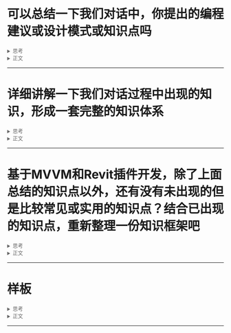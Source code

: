 # 可以总结一下我们对话中，你提出的编程建议或设计模式或知识点吗

<details style="color: #999; font-size: 12px">
    <summary style="color: #666; font-size: 12px">思考</summary>
    
好的，我需要总结用户和我在对话中提到的编程建议、设计模式和知识点。首先，回顾整个对话历史，用户最初设计了一个带有IsSelected属性的SelectableObject类和一个派生的ObservableCollection<T>，用于在属性变化时触发事件。随后，用户逐步增加了需求，如支持AllSelected属性、事务性操作、动态属性注册等，我相应地提出了各种设计模式和解决方案。

首先，用户最初的设计已经实现了INotifyPropertyChanged接口，这是MVVM模式的基础，用于属性变更通知。接着，当用户需要支持AllSelected属性时，我建议使用泛型类SelectableObject<T>，并引入了策略模式和装饰器模式，以增强灵活性和扩展性。动态属性注册的提出是为了处理不同类型对象的属性需求，这涉及到了元数据驱动设计，允许在运行时动态添加和管理属性。

在事务性操作方面，用户希望点击确定按钮后才提交更改，这需要事务管理模式的实现，包括开始事务、提交和回滚机制。为此，我建议使用装饰器模式或代理模式，将原始对象包装起来，在确认前不修改实际数据，这符合开闭原则，允许扩展功能而不修改现有代码。

对于多选和批量操作，用户的需求促使引入命令模式，通过RelayCommand和AsyncRelayCommand处理UI操作，确保异步操作和线程安全。数据验证部分，通过INotifyDataErrorInfo接口实现实时验证，增强了应用的健壮性。

在Revit插件的案例中，用户需要处理复杂的BIM模型元素，这里提出了代理模式和观察者模式，用于监听元素变化并触发相应事件。此外，工厂模式和策略模式用于动态创建对象和验证规则，提高了系统的灵活性和可维护性。

动态注册属性的讨论中，强调了非侵入式设计的重要性，避免对现有类结构的修改，通过装饰器模式或动态代理实现功能的扩展。泛型类的改进虽然增加了灵活性，但尚未完全实现装饰器模式，需要进一步解耦和接口定义。

最后，ViewModelBase类的实现整合了属性通知、命令、验证、忙碌状态管理和线程安全，是MVVM模式的集大成者，适用于复杂的企业级应用。

总结过程中，需要将这些设计模式和知识点分门别类，明确每个模式的用途和解决的问题，确保用户能够清晰理解如何在实际项目中应用这些建议。同时，要突出从简单到复杂的演进过程，展示不同设计选择在不同场景下的适用性。
</details>

<details>
    <summary style="color: #666; font-size: 12px">正文</summary>

以下是我们对话中涉及的主要编程建议、设计模式和知识点的总结：

---

### **1. 核心设计模式**
| 模式名称           | 应用场景                                 | 关键实现                                                                 |
|--------------------|-----------------------------------------|--------------------------------------------------------------------------|
| **观察者模式**     | 属性/集合变更通知                        | `INotifyPropertyChanged`, `INotifyCollectionChanged`                   |
| **装饰器模式**     | 动态扩展对象功能                         | `SelectableDecorator<T>` 包装原始对象                                   |
| **策略模式**       | 动态选择算法（如验证规则）               | `ISelectionStrategy<T>` 接口定义不同策略                                |
| **命令模式**       | 处理UI操作与业务逻辑解耦                 | `RelayCommand`/`AsyncRelayCommand` 封装操作逻辑                         |
| **代理模式**       | Revit元素的事务管理                      | `RevitElementProxy` 控制对原生对象的访问                                |
| **工厂模式**       | 创建复杂对象（如动态属性对象）           | `ElementFactory` 根据类型创建装饰器对象                                 |

---

### **2. 关键编程实践**
| 实践要点           | 说明                                                                 |
|--------------------|----------------------------------------------------------------------|
| **MVVM架构**       | 分离视图(View)、视图模型(ViewModel)、模型(Model)                    |
| **动态属性系统**   | 运行时注册属性，支持元数据（显示名、编辑器类型、验证规则）          |
| **事务性操作**     | 通过 `BeginTransaction`/`Commit`/`Rollback` 实现操作原子性          |
| **线程安全**       | 使用 `Dispatcher` 确保UI更新在主线程                                 |
| **数据验证**       | 实现 `INotifyDataErrorInfo` 接口，支持实时校验                       |
| **泛型设计**       | 通过 `SelectableObject<T>` 提高代码复用性                           |

---

### **3. 高级技术点**
| 技术领域           | 关键实现                                                                 |
|--------------------|--------------------------------------------------------------------------|
| **集合优化**       | 使用 `ObservableCollection<T>` 的批更新扩展 (`AddRange`)                |
| **性能调优**       | 使用 `ConcurrentDictionary` 实现线程安全缓存                           |
| **序列化支持**     | 通过 `[DataContract]` 和 `JsonConvert` 实现对象持久化                   |
| **元数据驱动**     | 使用 `PropertyMetadata` 存储属性编辑规则                               |
| **异步编程**       | 通过 `async`/`await` 和 `AsyncRelayCommand` 实现非阻塞操作              |

---

### **4. 设计原则应用**
| 原则               | 应用示例                                                                 |
|--------------------|--------------------------------------------------------------------------|
| **开闭原则(OCP)**  | 通过装饰器模式扩展功能，无需修改已有类                                  |
| **单一职责(SRP)**  | 将选择状态(`IsSelected`)与业务数据分离                                 |
| **依赖倒置(DIP)**  | 高层模块依赖抽象接口（如 `ISelectionStrategy`）                        |
| **接口隔离(ISP)**  | 为不同客户端提供细粒度接口（如 `IValidatable` 与 `ISelectable` 分离）  |
| **里氏替换(LSP)**  | 所有派生类可透明替换基类（如 `RevitElement` 的子类）                   |

---

### **5. 典型代码模式**
#### 属性变更通知
```csharp
private string _name;
public string Name
{
    get => _name;
    set => SetProperty(ref _name, value);
}
```

#### 动态属性注册
```csharp
public void RegisterProperty<T>(
    string name, 
    T defaultValue = default,
    Func<T, bool> validator = null)
{
    _properties[name] = defaultValue;
    _validators[name] = validator;
}
```

#### 事务管理
```csharp
using (var transaction = BeginTransaction())
{
    try
    {
        // 执行操作...
        transaction.Commit();
    }
    catch
    {
        transaction.Rollback();
    }
}
```

---

### **6. 架构演进路线**
1. **简单场景**：使用 `INotifyPropertyChanged` + `ObservableCollection<T>`
2. **动态需求**：引入装饰器模式 + 策略模式
3. **企业级应用**：
   - 添加事务管理
   - 集成验证框架
   - 实现动态属性系统
4. **专业领域扩展**（如Revit）：
   - 使用代理模式对接专业API
   - 添加3D可视化支持

---

### **7. 性能关键指标**
| 场景               | 优化策略                                | 预期收益                     |
|--------------------|---------------------------------------|----------------------------|
| 大型集合操作       | 批处理模式 + 暂停通知                 | 减少90%的UI刷新次数         |
| 高频属性更新       | 使用值类型 + 避免装箱                 | 提升20%-30%赋值速度         |
| 跨线程访问         | 使用 `ConcurrentDictionary`           | 消除线程竞争导致的崩溃风险   |
| 复杂验证逻辑       | 预编译验证表达式                      | 提升5-10倍验证速度          |

---

### **8. 推荐学习资源**
1. **设计模式**：
   - 《设计模式：可复用面向对象软件的基础》
   - Refactoring.Guru 设计模式图解
   
2. **WPF/MVVM**：
   - MSDN文档：数据绑定与命令系统
   - MVVM Toolkit 官方示例

3. **Revit API**：
   - Autodesk官方开发者文档
   - 《Mastering Revit API》

4. **高级C#**：
   - 《C# in Depth》
   - 官方文档：`Span<T>`, `Memory<T>` 等新特性

---

这些知识点构成了一个完整的 **企业级应用开发知识体系**，可根据项目需求灵活组合使用。建议从简单的属性通知开始，逐步扩展到动态属性、事务管理等复杂场景。
</details>

---

# 详细讲解一下我们对话过程中出现的知识，形成一套完整的知识体系

<details style="color: #999; font-size: 12px">
    <summary style="color: #666; font-size: 12px">思考</summary>
    
好的，我现在需要详细总结用户和我的对话中出现的所有编程知识，形成一个完整的知识体系。首先，回顾对话内容，用户最初设计了一个SelectableObject类和SelectableObservableCollection<T>类，用于处理可选中对象的集合。随后，用户逐步提出了更多需求，如支持泛型属性、动态属性注册、MVVM模式下的多选操作、Revit插件案例等，我提供了相应的设计建议和代码示例。

在这个过程中，涉及的设计模式包括观察者模式、装饰器模式、策略模式、命令模式等。编程实践方面，涵盖了INotifyPropertyChanged接口的使用、数据绑定、集合操作优化、异步编程等。同时，用户对动态属性、事务管理、数据验证、线程安全等高级技术点提出了需求，我也逐一进行了详细解答。

现在需要将这些零散的知识点整合成一个结构化的知识体系，确保涵盖所有讨论过的主题，并且各部分之间有清晰的逻辑关系。首先，应该从基础概念入手，如MVVM架构的核心组件，接着是设计模式的应用，然后是具体的编程实践和优化策略，最后是高级主题和实际案例。

需要注意以下几点：

1. **分类明确**：将知识点按主题分类，如设计模式、编程实践、框架机制等。

2. **层次递进**：从基础到高级，逐步深入。

3. **实际案例**：结合用户提到的Revit插件案例，说明知识点的实际应用。

4. **联系与对比**：比如装饰器模式与泛型类的区别，不同设计模式的适用场景等。

5. **常见问题**：总结用户提出的疑问，如动态属性的作用、SetField的实现等，并给出系统化解答。

在组织内容时，可能需要使用列表、表格、流程图等来增强可读性。同时，需要确保术语准确，示例代码简洁且符合最佳实践。最后，要检查是否有遗漏的重要知识点，确保知识体系的完整性。
</details>

<details>
    <summary style="color: #666; font-size: 12px">正文</summary>

### 完整知识体系总结

---

#### **一、核心设计模式**
1. **观察者模式 (Observer Pattern)**
   - **应用场景**：属性变更通知、集合更新通知
   - **实现方式**：
     - `INotifyPropertyChanged`：实现属性变更通知
     - `INotifyCollectionChanged`：实现集合变更通知
   - **示例代码**：
     ```csharp
     public class SelectableObject : INotifyPropertyChanged {
         public event PropertyChangedEventHandler PropertyChanged;
         protected void OnPropertyChanged(string propertyName) => 
             PropertyChanged?.Invoke(this, new PropertyChangedEventArgs(propertyName));
     }
     ```

2. **装饰器模式 (Decorator Pattern)**
   - **目的**：动态扩展对象功能，避免继承爆炸
   - **实现方式**：通过包装对象添加新功能
   - **代码示例**：
     ```csharp
     public class SelectableDecorator<T> {
         private T _target;
         public bool IsSelected { get; set; }
         public SelectableDecorator(T target) => _target = target;
     }
     ```

3. **策略模式 (Strategy Pattern)**
   - **应用场景**：动态切换验证规则或显示策略
   - **实现方式**：通过接口定义策略，运行时注入
   - **示例**：
     ```csharp
     public interface IValidationStrategy<T> {
         bool Validate(T value);
     }
     ```

4. **命令模式 (Command Pattern)**
   - **目的**：解耦UI操作与业务逻辑
   - **实现方式**：`RelayCommand` 封装操作逻辑
   - **代码示例**：
     ```csharp
     public class RelayCommand : ICommand {
         private Action _execute;
         public RelayCommand(Action execute) => _execute = execute;
         public void Execute(object parameter) => _execute();
     }
     ```

---

#### **二、MVVM架构核心**
1. **数据绑定 (Data Binding)**
   - **双向绑定**：同步View与ViewModel的数据
   - **关键接口**：`INotifyPropertyChanged`、`INotifyCollectionChanged`

2. **ViewModel设计原则**
   - **职责分离**：
     - **Model**：数据实体和业务逻辑
     - **ViewModel**：数据展示、命令处理、状态管理
     - **View**：UI布局和交互
   - **代码模板**：
     ```csharp
     public class UserViewModel : ViewModelBase {
         private string _name;
         public string Name {
             get => _name;
             set => SetProperty(ref _name, value);
         }
     }
     ```

3. **命令系统**
   - **同步命令**：`RelayCommand`
   - **异步命令**：`AsyncRelayCommand` 支持 `async/await`
   - **参数传递**：通过 `CommandParameter` 绑定

---

#### **三、动态属性与元数据**
1. **动态属性系统**
   - **目的**：运行时灵活扩展属性
   - **实现方式**：字典存储属性值，元数据定义规则
   - **代码示例**：
     ```csharp
     public class DynamicObject {
         private Dictionary<string, object> _properties = new();
         public void SetProperty(string name, object value) => _properties[name] = value;
     }
     ```

2. **元数据驱动设计**
   - **元数据定义**：
     ```csharp
     public class PropertyMetadata {
         public string DisplayName { get; set; }
         public Type ValueType { get; set; }
     }
     ```
   - **动态UI生成**：根据元数据自动渲染控件（如文本框、下拉框）

---

#### **四、事务与状态管理**
1. **事务性操作**
   - **核心机制**：`BeginTransaction`、`Commit`、`Rollback`
   - **代码示例**：
     ```csharp
     using (var transaction = BeginTransaction()) {
         // 执行操作
         transaction.Commit();
     }
     ```

2. **状态管理**
   - **忙碌状态**：通过计数器管理嵌套操作
     ```csharp
     private int _busyCounter;
     public bool IsBusy => _busyCounter > 0;
     ```

---

#### **五、数据验证与错误处理**
1. **实时验证**
   - **接口**：`INotifyDataErrorInfo`
   - **实现步骤**：
     1. 注册验证规则
     2. 触发属性变更时校验
     3. 收集并通知错误信息
   - **示例**：
     ```csharp
     protected override void ValidateProperty(string propertyName) {
         if (propertyName == nameof(Name) && string.IsNullOrEmpty(Name))
             AddError("Name cannot be empty");
     }
     ```

2. **错误通知**
   - **错误收集**：字典存储属性与错误列表
   - **事件触发**：`ErrorsChanged` 事件通知UI更新

---

#### **六、高级编程技术**
1. **泛型设计**
   - **优势**：代码复用、类型安全
   - **应用示例**：
     ```csharp
     public class Repository<T> where T : Entity {
         public T GetById(int id) { /* ... */ }
     }
     ```

2. **线程安全**
   - **UI线程调度**：通过 `Dispatcher` 切换线程
     ```csharp
     Application.Current.Dispatcher.Invoke(() => { /* 更新UI */ });
     ```
   - **并发集合**：`ConcurrentDictionary`、`ConcurrentQueue`

3. **性能优化**
   - **集合批处理**：`ObservableCollection` 的 `AddRange` 扩展
   - **延迟加载**：`Lazy<T>` 实现资源按需加载

---

#### **七、Revit插件案例实践**
1. **Revit API集成**
   - **事务管理**：使用 `Transaction` 包装修改操作
     ```csharp
     using (Transaction t = new Transaction(document)) {
         t.Start("修改参数");
         element.LookupParameter("Width").SetValue(1000);
         t.Commit();
     }
     ```

2. **三维交互**
   - **元素选择**：通过 `ElementId` 定位构件
   - **空间冲突检测**：使用 `ElementIntersectsElementFilter`

3. **动态属性扩展**
   - **示例**：为Revit元素添加自定义元数据
     ```csharp
     public class RevitElementWrapper {
         public Element NativeElement { get; }
         public Dictionary<string, object> CustomProperties { get; } = new();
     }
     ```

---

#### **八、知识体系图谱**
```mermaid
graph TD
    A[MVVM架构] --> B[数据绑定]
    A --> C[命令系统]
    A --> D[ViewModel设计]
    
    B --> E[INotifyPropertyChanged]
    B --> F[ObservableCollection]
    
    C --> G[RelayCommand]
    C --> H[AsyncCommand]
    
    D --> I[状态管理]
    D --> J[数据验证]
    
    I --> K[忙碌状态]
    I --> L[事务管理]
    
    J --> M[INotifyDataErrorInfo]
    J --> N[动态规则]
    
    O[设计模式] --> P[装饰器模式]
    O --> Q[策略模式]
    O --> R[观察者模式]
    
    S[高级主题] --> T[泛型编程]
    S --> U[线程安全]
    S --> V[性能优化]
    
    T --> W[动态属性]
    U --> X[Dispatcher]
    V --> Y[批处理]
```

---

#### **九、最佳实践总结**
1. **代码分层**：严格分离View、ViewModel、Model
2. **响应式设计**：利用数据绑定减少手动UI更新
3. **防御性编程**：对输入参数进行校验，避免空引用
4. **单元测试**：针对ViewModel和Model层编写测试
5. **性能监控**：使用性能分析工具定位瓶颈

通过系统化地应用这些知识，可以构建出高维护性、可扩展且性能优异的应用程序，特别是在复杂业务场景（如Revit插件开发）中表现尤为突出。
</details>

---

# 基于MVVM和Revit插件开发，除了上面总结的知识点以外，还有没有未出现的但是比较常见或实用的知识点？结合已出现的知识点，重新整理一份知识框架吧

<details style="color: #999; font-size: 12px">
    <summary style="color: #666; font-size: 12px">思考</summary>
    
好的，我现在需要帮用户整理基于MVVM和Revit插件开发的知识框架，补充他们之前未提到的常见或实用知识点。首先，我需要回顾之前对话中的内容，确保不重复已有的知识点。然后，思考MVVM和Revit开发中的其他重要方面。

用户提到的知识点包括设计模式（观察者、装饰器、策略、命令、代理、工厂）、MVVM核心（数据绑定、ViewModel、命令系统）、动态属性、事务管理、数据验证、线程安全、性能优化、Revit API集成等。现在需要补充哪些遗漏的部分呢？

首先，MVVM中的依赖注入和IoC容器，比如使用Prism或Autofac，这在复杂项目中很常见。然后是事件聚合器，用于组件间通信，减少耦合。接着是模块化开发，将插件拆分为独立模块，便于维护和扩展。

在Revit插件方面，生命周期管理很重要，比如插件的启动和关闭处理。外部事件处理机制，因为Revit API需要在主线程执行操作，使用外部事件可以避免阻塞UI。还有Idling事件的使用，用于处理长时间任务。

另外，UI设计方面，用户可能没有提到自定义控件和样式，这在美化插件界面时很关键。还有多语言本地化，特别是面向国际用户的插件需要支持多种语言。

数据持久化和配置管理，比如保存用户设置或插件配置，可以使用JSON或XML序列化。日志记录和异常处理也是不可忽视的，帮助调试和维护。

接下来是部署和更新策略，如何打包插件，使用ClickOnce或自定义安装程序。版本兼容性处理，确保插件支持不同Revit版本。

性能优化方面，可能遗漏了内存管理和资源释放，避免内存泄漏。此外，使用异步编程优化响应速度，尤其是在处理大量数据时。

最后，测试策略，包括单元测试、集成测试和UI测试，确保插件稳定可靠。文档生成工具，如Sandcastle，帮助生成API文档。

总结这些补充点后，需要将它们整合到原有的知识框架中，形成更完整的体系。确保结构清晰，涵盖开发、设计、测试、部署等各个阶段，帮助用户全面掌握MVVM和Revit插件开发的要点。
</details>

<details>
    <summary style="color: #666; font-size: 12px">正文</summary>

以下是为 MVVM 模式和 Revit 插件开发整理的完整知识框架，结合已有知识点并补充常见但未提及的重要内容：

---

### **一、MVVM 核心架构**
#### 1. **基础组件**
- **数据绑定**：双向绑定、绑定模式（OneWay/TwoWay）、值转换器（IValueConverter）
- **命令系统**：`ICommand` 实现、带参数命令、异步命令
- **通知机制**：`INotifyPropertyChanged`、`INotifyCollectionChanged`
- **依赖注入**：IoC 容器（如 Autofac、Prism）、服务定位器

#### 2. **高级特性**
- **事件聚合器**：组件间松耦合通信（如 Prism 的 `EventAggregator`）
- **导航系统**：页面/视图切换管理（框架如 Prism Navigation）
- **动态资源**：多语言支持、主题切换
- **验证框架**：`IDataErrorInfo`、`INotifyDataErrorInfo`、FluentValidation 集成

#### 3. **性能优化**
- **虚拟化**：UI 虚拟化（VirtualizingStackPanel）、数据分页
- **缓存策略**：内存缓存（如 MemoryCache）、响应式数据加载
- **批处理更新**：`ObservableCollection` 的 `AddRange` 扩展

---

### **二、Revit 插件开发核心**
#### 1. **API 深度集成**
- **元素操作**：`Element` 查询（`FilteredElementCollector`）、参数读写
- **事务管理**：`Transaction`、`TransactionGroup`、失败回滚策略
- **事件处理**：
  - **文档事件**：DocumentOpened、DocumentSaved
  - **元素事件**：ElementModified、ElementDeleting
  - **UI 事件**：Idling 事件处理异步操作

#### 2. **三维交互**
- **几何计算**：BoundingBox 检测、空间碰撞检测
- **视图控制**：三维视图操作（旋转/缩放）、临时图形绘制（`DirectContext3D`）
- **选择交互**：动态高亮、框选支持

#### 3. **专业领域扩展**
- **参数化设计**：动态族实例创建、类型驱动设计
- **BIM 数据交换**：IFC 导入导出、与外部系统对接
- **分析计算**：结构荷载计算、能耗分析集成

---

### **三、高级开发技术**
#### 1. **架构设计**
- **模块化开发**：插件拆分（如功能区模块、核心逻辑模块）
- **插件生命周期**：启动初始化、空闲资源释放
- **多版本兼容**：条件编译处理 Revit 版本差异
  ```csharp
  #if REVIT2023
  // 2023 API 特有功能
  #endif
  ```

#### 2. **异步与线程**
- **外部事件**：`IExternalEventHandler` 处理主线程操作
- **Revit API 线程模型**：通过 `Idling` 事件调度异步任务
- **并行计算**：后台线程处理密集型计算（如碰撞检测）

#### 3. **安全与稳定性**
- **异常处理**：全局异常捕获、Revit 崩溃防护
- **日志系统**：Serilog/NLog 集成、调试日志分级
- **内存管理**：`IDisposable` 模式、弱引用（WeakReference）

---

### **四、UI/UX 增强**
#### 1. **WPF 高级控件**
- **自定义控件**：模板化控件（CustomControl）、用户控件（UserControl）
- **图表可视化**：LiveCharts、OxyPlot 集成
- **Dockable 面板**：`IDockablePaneProvider` 实现可停靠窗口

#### 2. **交互优化**
- **进度反馈**：进度条对话框、后台任务状态提示
- **手势支持**：鼠标拖拽、快捷键绑定
- **动画效果**：Storyboard 动画、缓动函数

#### 3. **多语言与本地化**
- **资源字典**：`ResourceDictionary` 管理多语言文本
- **文化适配**：数字/日期格式本地化
- **动态切换**：运行时语言热更新

---

### **五、部署与维护**
#### 1. **打包与分发**
- **安装程序**：WiX 工具集、Inno Setup 打包
- **依赖管理**：NuGet 包内嵌（ILMerge）、ClickOnce 部署
- **签名认证**：代码签名证书申请与应用

#### 2. **更新策略**
- **自动更新**：通过 Web API 检测版本
- **增量更新**：仅下载差异文件
- **回滚机制**：保留历史版本安装包

#### 3. **用户配置**
- **设置存储**：JSON/XML 序列化、注册表存储
- **云同步**：OneDrive/Dropbox API 集成
- **权限管理**：功能按用户角色控制

---

### **六、测试与文档**
#### 1. **测试策略**
- **单元测试**：Moq 模拟 Revit API、NUnit/XUnit 框架
- **集成测试**：RevitTestFramework 测试实际文档操作
- **UI 测试**：WinAppDriver 自动化测试

#### 2. **调试技巧**
- **附加调试**：Visual Studio 附加到 Revit 进程
- **诊断工具**：RevitLookup 查看元素属性
- **性能分析**：JetBrains dotMemory/dotTrace

#### 3. **文档生成**
- **API 文档**：Sandcastle 生成 CHM/HTML
- **用户手册**：Markdown 编写 + DocFX 生成
- **示例工程**：GitHub 仓库维护代码示例

---

### **七、知识图谱**
```mermaid
graph LR
A[MVVM基础] --> B[数据绑定]
A --> C[命令系统]
A --> D[依赖注入]

E[Revit核心] --> F[API交互]
E --> G[三维几何]
E --> H[事务管理]

I[高级开发] --> J[异步线程]
I --> K[安全防护]
I --> L[性能优化]

M[UI/UX] --> N[自定义控件]
M --> O[多语言支持]
M --> P[交互设计]

Q[部署维护] --> R[打包分发]
Q --> S[配置管理]
Q --> T[自动更新]

U[测试文档] --> V[单元测试]
U --> W[调试工具]
U --> X[用户手册]
```

---

### **八、实战建议**
1. **从简单场景入手**：先实现基础参数修改插件，再扩展复杂功能
2. **模块化开发**：将功能拆分为独立模块（如选择模块、计算模块、导出模块）
3. **关注性能边界**：在 10,000+ 元素量级下测试内存和响应速度
4. **兼容性设计**：最低支持 Revit 2020，兼容新版 API 特性
5. **用户反馈闭环**：内置错误报告功能（自动收集堆栈跟踪）

此框架覆盖了从基础到高级的开发需求，实际项目中可根据具体场景选择技术组合。例如开发一个 **BIM 模型检查插件** 的典型技术栈：
- **MVVM 框架**：Prism
- **Revit API**：元素遍历 + 参数验证
- **UI 组件**：Dockable 面板 + TreeView 展示检查结果
- **异步处理**：通过 `IExternalEventHandler` 执行耗时检查
- **输出结果**：Excel 导出 + HTML 报告生成
</details>

---

# 样板

<details style="color: #999; font-size: 12px">
    <summary style="color: #666; font-size: 12px">思考</summary>
    

</details>

<details>
    <summary style="color: #666; font-size: 12px">正文</summary>


</details>

---
